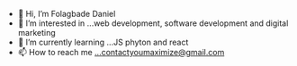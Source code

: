 - 👋 Hi, I’m Folagbade Daniel
- 👀 I’m interested in ...web development, software development and digital marketing
- 🌱 I’m currently learning ...JS phyton and react
- 📫 How to reach me ...contactyoumaximize@gmail.com

<!---
FolagbadeDan/FolagbadeDan is a ✨ special ✨ repository because its `README.md` (this file) appears on your GitHub profile.
You can click the Preview link to take a look at your changes.
--->
